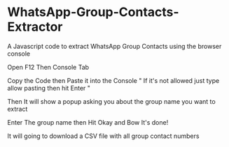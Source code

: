 # WhatsApp-Group-Contacts-Extractor
A Javascript code to extract WhatsApp Group Contacts using the browser console

Open F12 Then Console Tab

Copy the Code then Paste it into the Console
" If it's not allowed just type allow pasting then hit Enter "

Then It will show a popup asking you about the group name you want to extract

Enter The group name then Hit Okay and Bow It's done!

It will going to download a CSV file with all group contact numbers
